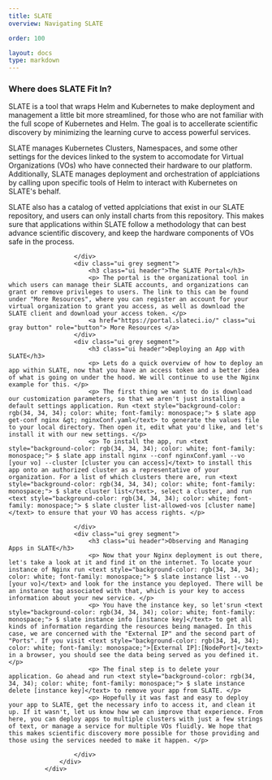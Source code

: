 ```yaml
---
title: SLATE
overview: Navigating SLATE 

order: 100

layout: docs
type: markdown
---
```


<html>
<head>
  <title>SLATE</title>
  <link rel="stylesheet" href="https://cdn.jsdelivr.net/npm/semantic-ui@2.4.0/dist/semantic.min.css">
</head>
<body>
          <div class="content">
              <div>
                      <div class="ui grey segment">
                          <h3 class="ui header">Where does SLATE Fit In?</h3>
                          <p> SLATE is a tool that wraps Helm and Kubernetes to make deployment and management a little bit more streamlined, for those who are not familiar with the full scope of Kubernetes and Helm. The goal is to accellerate scientific discovery by minimizing the learning curve to access powerful services. </p>
                          <p> SLATE manages Kubernetes Clusters, Namespaces, and some other settings for the devices linked to the system to accomodate for Virtual Organizations (VOs) who have connected their hardware to our platform. Additionally, SLATE manages deployment and orchestration of applciations by calling upon specific tools of Helm to interact with Kubernetes on SLATE's behalf. </p>
                          <p> SLATE also has a catalog of vetted applciations that exist in our SLATE repository, and users can only install charts from this repository. This makes sure that applications within SLATE follow a methodology that can best advance scientific discovery, and keep the hardware components of VOs safe in the process. </p>

                      </div>
                      <div class="ui grey segment">
                          <h3 class="ui header">The SLATE Portal</h3>
                          <p> The portal is the organizational tool in which users can manage their SLATE accounts, and organizations can grant or remove privileges to users. The link to this can be found under "More Resources", where you can register an account for your virtual organization to grant you access, as well as download the SLATE client and download your access token. </p>
                          <a href="https://portal.slateci.io/" class="ui gray button" role="button"> More Resources </a>
                      </div>
                      <div class="ui grey segment">
                          <h3 class="ui header">Deploying an App with SLATE</h3>
                          <p> Lets do a quick overview of how to deploy an app within SLATE, now that you have an access token and a better idea of what is going on under the hood. We will continue to use the Nginx example for this. </p>
                          <p> The first thing we want to do is download our customization parameters, so that we aren't just installing a default settings application. Run <text style="background-color: rgb(34, 34, 34); color: white; font-family: monospace;"> $ slate app get-conf nginx &gt; nginxConf.yaml</text> to generate the values file to your local directory. Then open it, edit what you'd like, and let's install it with our new settings. </p>
                          <p> To install the app, run <text style="background-color: rgb(34, 34, 34); color: white; font-family: monospace;"> $ slate app install nginx --conf nginxConf.yaml --vo [your vo] --cluster [cluster you can access]</text> to install this app onto an authorized cluster as a representative of your organization. For a list of which clusters there are, run <text style="background-color: rgb(34, 34, 34); color: white; font-family: monospace;"> $ slate cluster list</text>, select a cluster, and run <text style="background-color: rgb(34, 34, 34); color: white; font-family: monospace;"> $ slate cluster list-allowed-vos [cluster name]</text> to ensure that your VO has access rights. </p>

                      </div>
                      <div class="ui grey segment">
                          <h3 class="ui header">Observing and Managing Apps in SLATE</h3>
                          <p> Now that your Nginx deployment is out there, let's take a look at it and find it on the internet. To locate your instance of Nginx run <text style="background-color: rgb(34, 34, 34); color: white; font-family: monospace;"> $ slate instance list --vo [your vo]</text> and look for the instance you deployed. There will be an instance tag associated with that, which is your key to access information about your new service. </p>
                          <p> You have the instance key, so let'srun <text style="background-color: rgb(34, 34, 34); color: white; font-family: monospace;"> $ slate instance info [instance key]</text> to get all kinds of information regarding the resources being managed. In this case, we are concerned with the "External IP" and the second part of "Ports". If you visit <text style="background-color: rgb(34, 34, 34); color: white; font-family: monospace;">[External IP]:[NodePort]</text> in a browser, you should see the data being served as you defined it.</p>
                          <p> The final step is to delete your application. Go ahead and run <text style="background-color: rgb(34, 34, 34); color: white; font-family: monospace;"> $ slate instance delete [instance key]</text> to remove your app from SLATE. </p>
                          <p> Hopefully it was fast and easy to deploy your app to SLATE, get the necessary info to access it, and clean it up. If it wasn't, let us know how we can improve that experience. From here, you can deploy apps to multiple clusters with just a few strings of text, or manage a service for multiple VOs fluidly. We hope that this makes scientific discovery more possible for those providing and those using the services needed to make it happen. </p>

                      </div>
                  </div>
              </div>
</body>
</html>

